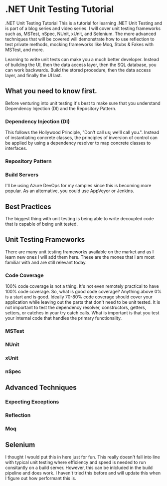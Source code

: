 # .NET Unit Testing Tutorial
.NET Unit Testing Tutorial
This is a tutorial for learning .NET Unit Testing and is part of a blog series and video series. I will cover unit testing frameworks such as, MSTest, nSpec, NUnit, xUnit, and Selenium. The more advanced techniques that will be covered will demonstrate how to use reflection to test private methods, mocking frameworks like Moq, Stubs & Fakes with MSTest, and more.

Learning to write unit tests can make you a much better developer. Instead of building the UI, then the data access layer, then the SQL database, you can work backwards. Build the stored procedure, then the data access layer, and finally the UI last.

## What you need to know first.
Before venturing into unit testing it's best to make sure that you understand Dependency Injection (DI) and the Repository Pattern.

### Dependency Injection (DI)
This follows the Hollywood Principle, "Don't call us; we'll call you.". Instead of instantiating concrete classes, the principles of inversion of control can be applied by using a dependency resolver to map concrete classes to interfaces.

### Repository Pattern

### Build Servers
I'll be using Azure DevOps for my samples since this is becoming more popular. As an alternative, you could use AppVeyor or Jenkins.

## Best Practices
The biggest thing with unit testing is being able to write decoupled code that is capable of being unit tested.

## Unit Testing Frameworks
There are many unit testing frameworks available on the market and as I learn new ones I will add them here. These are the mones that I am most familiar with and are still relevant today.

### Code Coverage
100% code coverage is not a thing. It's not even remotely practical to have 100% code coverage. So, what is good code coverage? Anything above 0% is a start and is good. Ideally 70-80% code coverage should cover your application while leaving out the parts that don't need to be unit tested. It is not important to test the dependency resolver, constructors, getters, setters, or catches in your try catch calls. What is important is that you test your internal code that handles the primary functionality.

### MSTest

### NUnit

### xUnit

### nSpec

## Advanced Techniques

### Expecting Exceptions

### Reflection

### Moq

## Selenium
I thought I would put this in here just for fun. This really doesn't fall into line with typical unit testing where efficiency and speed is needed to run consitantly on a build server. However, this can be inlcluded in the build pipeline and does work. I haven't tried this before and will update this when I figure out how performant this is.
